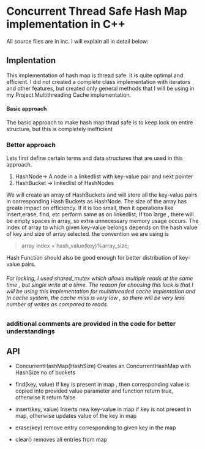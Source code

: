 # Concurrent Thread Safe Hash Map implementation in C++
All source files are in inc. I will explain all in detail below:

## Implentation
This implementation of hash map is thread safe. It is quite optimal and efficient. I did not created a complete class implementation with iterators and other features, but created only general methods that I will be using in my Project Multithreading Cache implementation.

#### Basic approach
The basic approach to make hash map thrad safe is to keep lock on entire structure, but this is completely inefficient

### Better approach
Lets first define certain terms and data structures that are used in this approach.
1. HashNode-> A node in a linkedlist with key-value pair and next pointer
2. HashBucket -> linkedlist of HashNodes
   
We will create an array of HashBuckets and will store all the key-value pairs in corresponding Hash Buckets as HashNode. The size of the array has greate impact on efficiency. If it is too small, then it operations like insert,erase, find, etc perform same as on linkedlist; If too large , there will be empty spaces in array, so extra unnecessary memory usage occurs.
The index of array to which given key-value belongs depends on the hash value of key and size of array selected. the convention we are using is
>array index = hash_value(key)%array_size;

Hash Function should also be good enough for better distribution of key-value pairs.

###### For locking, I used shared_mutex which allows multiple reads at the same time , but single write at a tiime. The reason for choosing this lock is that I will be using this implementation for multithreaded cache implentation and In cache system, the cache miss is very low , so there will be very less number of writes as compared to reads.

### additional comments are provided in the code for better understandings



## API
+ ConcurrentHashMap(HashSize)
  Creates an ConcurrentHashMap with HashSize no of buckets

+ find(key, value)
  If key is present in map , then corresponding value is copied into provided value parameter and function return true, otherwise it return false

+ insert(key, value)
  Inserts new key-value in map if key is not present in map, otherwise updates value of the key in map 

+ erase(key)
  remove entry corresponding to given key in the map

+ clear()
removes all entries from map




